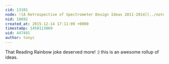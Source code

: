 ```yaml
---
cid: 13101
node: ![A Retrospective of Spectrometer Design Ideas 2011-2014](../notes/mathew/07-15-2014/a-restrospective-of-spectrometer-design-ideas-2011-2014)
nid: 10692
created_at: 2015-12-14 17:11:09 +0000
timestamp: 1450113069
uid: 447491
author: tonyc
---
```


That Reading Rainbow joke deserved more!
:)
this is an awesome rollup of ideas. 